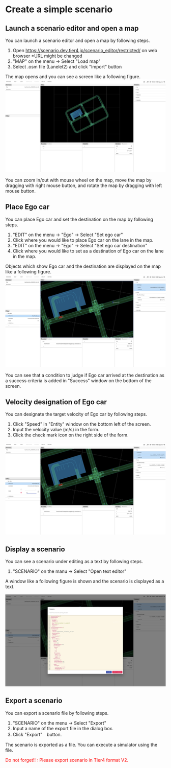 # Create a simple scenario

## Launch a scenario editor and open a map

You can launch a scenario editor and open a map by following steps.

1. Open https://scenario.dev.tier4.jp/scenario_editor/restricted/ on web browser \*URL might be changed
1. "MAP" on the menu -> Select "Load map"
1. Select .osm file (Lanelet2) and click "Import" button

The map opens and you can see a screen like a following figure.
![](screenshot00.png)

You can zoom in/out with mouse wheel on the map, move the map by dragging with right mouse button, and rotate the map by dragging with left mouse button. 

## Place Ego car

You can place Ego car and set the destination on the map by following steps.

1. "EDIT" on the menu -> "Ego" -> Select "Set ego car"
2. Click where you would like to place Ego car on the lane in the map.
3. "EDIT" on the menu -> "Ego" -> Select "Set ego car destination"
4. Click where you would like to set as a destination of Ego car on the lane in the map.

Objects which show Ego car and the destination are displayed on the map like a following figure.
![](screenshot01.png)

You can see that a condition to judge if Ego car arrived at the destination as a success criteria is added in "Success" window on the bottom of the screen.

## Velocity designation of Ego car

You can designate the target velocity of Ego car by following steps.

1. Click "Speed" in "Entity" window on the bottom left of the screen.
2. Input the velocity value (m/s) in the form.
3. Click the check mark icon on the right side of the form.

![](screenshot02.png)

## Display a scenario

You can see a scenario under editing as a text by following steps.

1. "SCENARIO" on the manu -> Select "Open text editor"

A window like a following figure is shown and the scenario is displayed as a text.

![](screenshot03.png)

## Export a scenario

You can export a scenario file by following steps.

1. "SCENARIO" on the menu -> Select "Export"
2. Input a name of the export file in the dialog box.
3. Click "Export"　button.

The scenario is exported as a file. You can execute a simulator using the file.

<font color="Red">Do not forget!! : Please export scenario in Tier4 format V2.</font>

